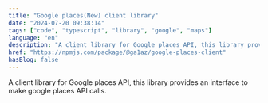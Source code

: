 ```yaml
---
title: "Google places(New) client library"
date: "2024-07-20 09:38:14"
tags: ["code", "typescript", "library", "google", "maps"]
language: "en"
description: "A client library for Google places API, this library provides an interface to make google places API calls."
href: "https://npmjs.com/package/@ga1az/google-places-client"
hasBlog: false
---
```


A client library for Google places API, this library provides an interface to make google places API calls.
